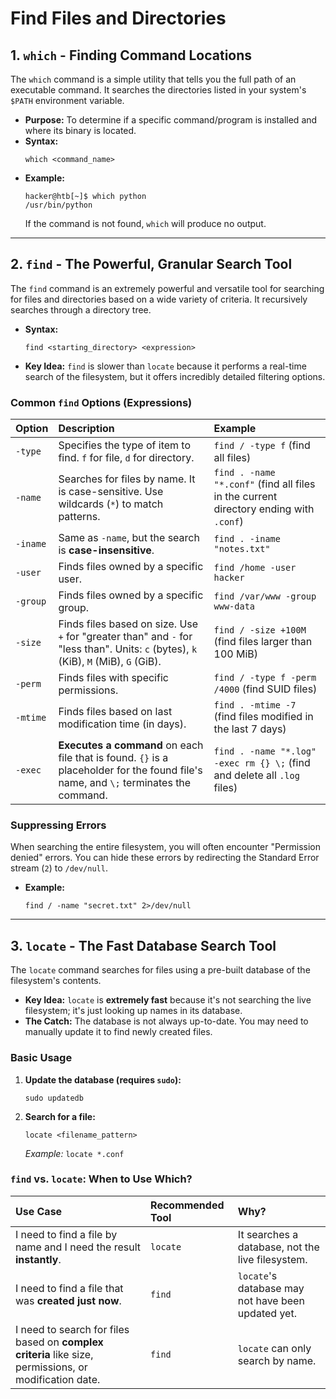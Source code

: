 # Find Files and Directories

## 1. `which` - Finding Command Locations

The `which` command is a simple utility that tells you the full path of an executable command. It searches the directories listed in your system's `$PATH` environment variable.

*   **Purpose:** To determine if a specific command/program is installed and where its binary is located.
*   **Syntax:**
    ```shell
    which <command_name>
    ```
*   **Example:**
    ```shell
    hacker@htb[~]$ which python
    /usr/bin/python
    ```
    If the command is not found, `which` will produce no output.

---

## 2. `find` - The Powerful, Granular Search Tool

The `find` command is an extremely powerful and versatile tool for searching for files and directories based on a wide variety of criteria. It recursively searches through a directory tree.

*   **Syntax:**
    ```shell
    find <starting_directory> <expression>
    ```
*   **Key Idea:** `find` is slower than `locate` because it performs a real-time search of the filesystem, but it offers incredibly detailed filtering options.

### Common `find` Options (Expressions)

| Option | Description | Example |
| :--- | :--- | :--- |
| `-type` | Specifies the type of item to find. `f` for file, `d` for directory. | `find / -type f` (find all files) |
| `-name` | Searches for files by name. It is case-sensitive. Use wildcards (`*`) to match patterns. | `find . -name "*.conf"` (find all files in the current directory ending with `.conf`) |
| `-iname` | Same as `-name`, but the search is **case-insensitive**. | `find . -iname "notes.txt"` |
| `-user` | Finds files owned by a specific user. | `find /home -user hacker` |
| `-group`| Finds files owned by a specific group. | `find /var/www -group www-data` |
| `-size` | Finds files based on size. Use `+` for "greater than" and `-` for "less than". Units: `c` (bytes), `k` (KiB), `M` (MiB), `G` (GiB). | `find / -size +100M` (find files larger than 100 MiB) |
| `-perm` | Finds files with specific permissions. | `find / -type f -perm /4000` (find SUID files) |
| `-mtime`| Finds files based on last modification time (in days). | `find . -mtime -7` (find files modified in the last 7 days) |
| `-exec` | **Executes a command** on each file that is found. `{}` is a placeholder for the found file's name, and `\;` terminates the command. | `find . -name "*.log" -exec rm {} \;` (find and delete all `.log` files) |

### Suppressing Errors
When searching the entire filesystem, you will often encounter "Permission denied" errors. You can hide these errors by redirecting the Standard Error stream (`2`) to `/dev/null`.

*   **Example:**
    ```shell
    find / -name "secret.txt" 2>/dev/null
    ```

---

## 3. `locate` - The Fast Database Search Tool

The `locate` command searches for files using a pre-built database of the filesystem's contents.

*   **Key Idea:** `locate` is **extremely fast** because it's not searching the live filesystem; it's just looking up names in its database.
*   **The Catch:** The database is not always up-to-date. You may need to manually update it to find newly created files.

### Basic Usage
1.  **Update the database (requires `sudo`):**
    ```shell
    sudo updatedb
    ```
2.  **Search for a file:**
    ```shell
    locate <filename_pattern>
    ```
    *Example:* `locate *.conf`

### `find` vs. `locate`: When to Use Which?

| Use Case | Recommended Tool | Why? |
| :--- | :--- | :--- |
| I need to find a file by name and I need the result **instantly**. | `locate` | It searches a database, not the live filesystem. |
| I need to find a file that was **created just now**. | `find` | `locate`'s database may not have been updated yet. |
| I need to search for files based on **complex criteria** like size, permissions, or modification date. | `find` | `locate` can only search by name. |
